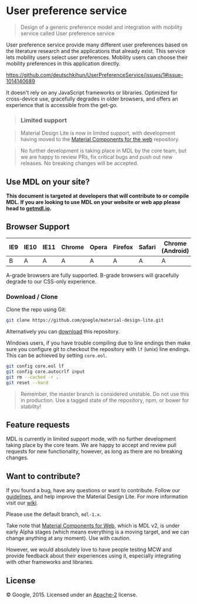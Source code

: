 # User preference service 

> Design of a generic preference model and integration with mobility service called User preference service 


User preference service provide many different user preferences based on the literature research and the applications that already exist. 
This service lets mobility users select user preferences. Mobility users can choose their mobility preferences in this application directly. 

https://github.com/deutschkihun/UserPreferenceService/issues/1#issue-1014140689


It doesn't rely on any JavaScript frameworks or
libraries. Optimized for cross-device use, gracefully degrades in older
browsers, and offers an experience that is accessible from the get-go.

> ### Limited support

> Material Design Lite is now in limited support, with development having moved to the
> [Material Components for the web](https://github.com/material-components/material-components-web) repository.

> No further development is taking place in MDL by the core team, but we are happy to review PRs, fix critical bugs and
> push out new releases. No breaking changes will be accepted.

## Use MDL on your site?

**This document is targeted at developers that will contribute to or compile
MDL. If you are looking to use MDL on your website or web app please head to
[getmdl.io](http://getmdl.io).**

## Browser Support


| IE9 | IE10 | IE11 | Chrome | Opera | Firefox | Safari | Chrome (Android) | Mobile Safari |
|-----|------|------|--------|-------|---------|--------|------------------|---------------|
| B   | A    | A    | A      | A     | A       | A      | A                | A             |

A-grade browsers are fully supported. B-grade browsers will gracefully degrade
to our CSS-only experience.

### Download / Clone

Clone the repo using Git:

```bash
git clone https://github.com/google/material-design-lite.git
```

Alternatively you can [download](https://github.com/google/material-design-lite/archive/master.zip)
this repository.

Windows users, if you have trouble compiling due to line endings then make sure
you configure git to checkout the repository with `lf` (unix) line endings. This
can be achieved by setting `core.eol`.

```bash
git config core.eol lf
git config core.autocrlf input
git rm --cached -r .
git reset --hard
```

> Remember, the master branch is considered unstable. Do not use this in
production. Use a tagged state of the repository, npm, or bower for stability!

## Feature requests

MDL is currently in limited support mode, with no further development taking place by the core team.
We are happy to accept and review pull requests for new functionality, however, as long as there are no breaking
changes.

## Want to contribute?

If you found a bug, have any questions or want to contribute. Follow our
[guidelines](https://github.com/google/material-design-lite/blob/mdl-1.x/CONTRIBUTING.md),
and help improve the Material Design Lite. For more information visit our
[wiki](https://github.com/google/material-design-lite/wiki).

Please use the default branch, `mdl-1.x`.

Take note that [Material Components for Web](https://github.com/material-components/material-components-web), which is MDL v2, is under early Alpha stages (which means everything is a moving target, and we can change anything at any moment). Use with caution.

However, we would absolutely love to have people testing MCW and provide feedback about their experiences using it, especially integrating with other frameworks and libraries.

## License

© Google, 2015. Licensed under an
[Apache-2](https://github.com/google/material-design-lite/blob/master/LICENSE)
license.
